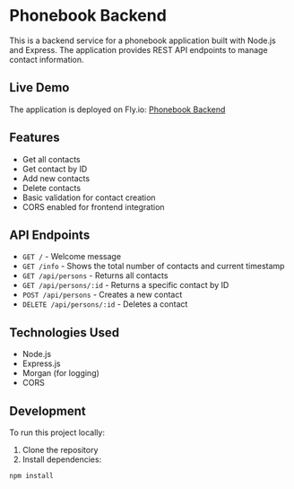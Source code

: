 # Phonebook Backend

This is a backend service for a phonebook application built with Node.js and Express. The application provides REST API endpoints to manage contact information.

## Live Demo

The application is deployed on Fly.io:
[Phonebook Backend](https://phonebook-backend-valentino.fly.dev)

## Features

- Get all contacts
- Get contact by ID
- Add new contacts
- Delete contacts
- Basic validation for contact creation
- CORS enabled for frontend integration

## API Endpoints

- `GET /` - Welcome message
- `GET /info` - Shows the total number of contacts and current timestamp
- `GET /api/persons` - Returns all contacts
- `GET /api/persons/:id` - Returns a specific contact by ID
- `POST /api/persons` - Creates a new contact
- `DELETE /api/persons/:id` - Deletes a contact

## Technologies Used

- Node.js
- Express.js
- Morgan (for logging)
- CORS

## Development

To run this project locally:

1. Clone the repository
2. Install dependencies:
```bash
npm install